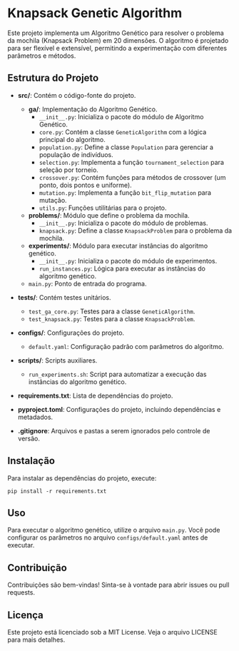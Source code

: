 # Knapsack Genetic Algorithm

Este projeto implementa um Algoritmo Genético para resolver o problema da mochila (Knapsack Problem) em 20 dimensões. O algoritmo é projetado para ser flexível e extensível, permitindo a experimentação com diferentes parâmetros e métodos.

## Estrutura do Projeto

- **src/**: Contém o código-fonte do projeto.
  - **ga/**: Implementação do Algoritmo Genético.
    - `__init__.py`: Inicializa o pacote do módulo de Algoritmo Genético.
    - `core.py`: Contém a classe `GeneticAlgorithm` com a lógica principal do algoritmo.
    - `population.py`: Define a classe `Population` para gerenciar a população de indivíduos.
    - `selection.py`: Implementa a função `tournament_selection` para seleção por torneio.
    - `crossover.py`: Contém funções para métodos de crossover (um ponto, dois pontos e uniforme).
    - `mutation.py`: Implementa a função `bit_flip_mutation` para mutação.
    - `utils.py`: Funções utilitárias para o projeto.
  - **problems/**: Módulo que define o problema da mochila.
    - `__init__.py`: Inicializa o pacote do módulo de problemas.
    - `knapsack.py`: Define a classe `KnapsackProblem` para o problema da mochila.
  - **experiments/**: Módulo para executar instâncias do algoritmo genético.
    - `__init__.py`: Inicializa o pacote do módulo de experimentos.
    - `run_instances.py`: Lógica para executar as instâncias do algoritmo genético.
  - `main.py`: Ponto de entrada do programa.

- **tests/**: Contém testes unitários.
  - `test_ga_core.py`: Testes para a classe `GeneticAlgorithm`.
  - `test_knapsack.py`: Testes para a classe `KnapsackProblem`.

- **configs/**: Configurações do projeto.
  - `default.yaml`: Configuração padrão com parâmetros do algoritmo.

- **scripts/**: Scripts auxiliares.
  - `run_experiments.sh`: Script para automatizar a execução das instâncias do algoritmo genético.

- **requirements.txt**: Lista de dependências do projeto.

- **pyproject.toml**: Configurações do projeto, incluindo dependências e metadados.

- **.gitignore**: Arquivos e pastas a serem ignorados pelo controle de versão.

## Instalação

Para instalar as dependências do projeto, execute:

```
pip install -r requirements.txt
```

## Uso

Para executar o algoritmo genético, utilize o arquivo `main.py`. Você pode configurar os parâmetros no arquivo `configs/default.yaml` antes de executar.

## Contribuição

Contribuições são bem-vindas! Sinta-se à vontade para abrir issues ou pull requests.

## Licença

Este projeto está licenciado sob a MIT License. Veja o arquivo LICENSE para mais detalhes.